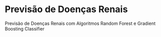 # Previsão de Doenças Renais
Previsão de Doenças Renais com Algoritmos Random Forest e Gradient Boosting Classifier
